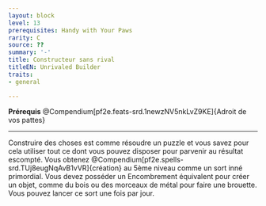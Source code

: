 ```yaml
---
layout: block
level: 13
prerequisites: Handy with Your Paws
rarity: C
source: ??
summary: '-'
title: Constructeur sans rival
titleEN: Unrivaled Builder
traits:
- general

---
```


<p><span><strong>Prérequis</strong> @Compendium[pf2e.feats-srd.1newzNV5nkLvZ9KE]{Adroit de vos pattes}<br></span></p>
<hr>
<p>Construire des choses est comme résoudre un puzzle et vous savez pour cela utiliser tout ce dont vous pouvez disposer pour parvenir au résultat escompté. Vous obtenez @Compendium[pf2e.spells-srd.TUj8eugNqAvB1vVR]{création} au 5ème niveau comme un sort inné primordial. Vous devez posséder un Encombrement équivalent pour créer un objet, comme du bois ou des morceaux de métal pour faire une brouette. Vous pouvez lancer ce sort une fois par jour.&nbsp;</p>